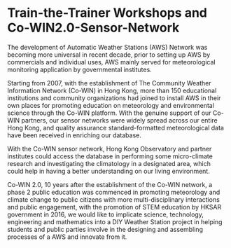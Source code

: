 # Train-the-Trainer Workshops and Co-WIN2.0-Sensor-Network 
The development of Automatic Weather Stations (AWS) Network was becoming more universal 
in recent decade, prior to setting up AWS by commercials and individual uses, AWS mainly 
served for meteorological monitoring application by governmental institutes.

Starting from 2007, with the establishment of The Community Weather Information Network 
(Co-WIN) in Hong Kong, more than 150 educational institutions and community organizations 
had joined to install AWS in their own places for promoting education on meteorology and 
environmental science through the Co-WIN platform. With the genuine support of our Co-WIN 
partners, our sensor networks were widely spread across our entire Hong Kong, and quality 
assurance standard-formatted meteorological data have been received in enriching our 
database. 

With the Co-WIN sensor network, Hong Kong Observatory and partner institutes could access 
the database in performing some micro-climate research and investigating the climatology 
in a designated area, which could help in having a better understanding on our living 
environment.

Co-WIN 2.0, 10 years after the establishment of the Co-WIN network, a phase 2 public
education was commenced in promoting meteorology and climate change to public citizens 
with more multi-disciplinary interactions and public engagement, with the promotion of 
STEM education by HKSAR government in 2016, we would like to implicate science, 
technology, engineering and mathematics into a DIY Weather Station project in helping 
students and public parties involve in the designing and assembling processes of a AWS 
and innovate from it.
